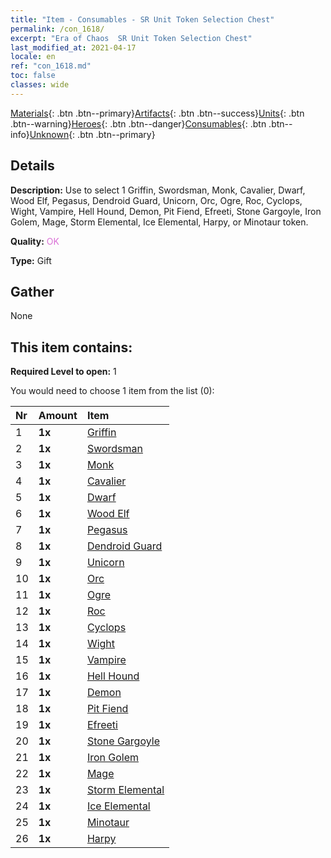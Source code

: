 ```yaml
---
title: "Item - Consumables - SR Unit Token Selection Chest"
permalink: /con_1618/
excerpt: "Era of Chaos  SR Unit Token Selection Chest"
last_modified_at: 2021-04-17
locale: en
ref: "con_1618.md"
toc: false
classes: wide
---
```

 [Materials](/Items/){: .btn .btn--primary}[Artifacts](/Items/Artifacts/){: .btn .btn--success}[Units](/Items/Units/){: .btn .btn--warning}[Heroes](/Items/Heroes/){: .btn .btn--danger}[Consumables](/Items/Consumables/){: .btn .btn--info}[Unknown](/Items/Unknown/){: .btn .btn--primary}

## Details
 **Description:** Use to select 1 Griffin, Swordsman, Monk, Cavalier, Dwarf, Wood Elf, Pegasus, Dendroid Guard, Unicorn, Orc, Ogre, Roc, Cyclops, Wight, Vampire, Hell Hound, Demon, Pit Fiend, Efreeti, Stone Gargoyle, Iron Golem, Mage, Storm Elemental, Ice Elemental, Harpy, or Minotaur token.

 **Quality:** <span style="color: #DA70D6">OK</span>

 **Type:** Gift

## Gather

  None

## This item contains:

 **Required Level to open:** 1

 You would need to choose 1 item from the list (0):

  | Nr | Amount |     Item    |
  |:---|:-------|:------------|
  | 1 |  **1x** | [Griffin](/Items/unt_192/) |  | 
  | 2 |  **1x** | [Swordsman](/Items/unt_193/) |  | 
  | 3 |  **1x** | [Monk](/Items/unt_194/) |  | 
  | 4 |  **1x** | [Cavalier ](/Items/unt_195/) |  | 
  | 5 |  **1x** | [Dwarf](/Items/unt_200/) |  | 
  | 6 |  **1x** | [Wood Elf](/Items/unt_201/) |  | 
  | 7 |  **1x** | [Pegasus](/Items/unt_202/) |  | 
  | 8 |  **1x** | [Dendroid Guard](/Items/unt_203/) |  | 
  | 9 |  **1x** | [Unicorn](/Items/unt_204/) |  | 
  | 10 |  **1x** | [Orc](/Items/unt_219/) |  | 
  | 11 |  **1x** | [Ogre](/Items/unt_220/) |  | 
  | 12 |  **1x** | [Roc](/Items/unt_221/) |  | 
  | 13 |  **1x** | [Cyclops](/Items/unt_222/) |  | 
  | 14 |  **1x** | [Wight](/Items/unt_210/) |  | 
  | 15 |  **1x** | [Vampire](/Items/unt_211/) |  | 
  | 16 |  **1x** | [Hell Hound](/Items/unt_228/) |  | 
  | 17 |  **1x** | [Demon](/Items/unt_229/) |  | 
  | 18 |  **1x** | [Pit Fiend](/Items/unt_230/) |  | 
  | 19 |  **1x** | [Efreeti](/Items/unt_231/) |  | 
  | 20 |  **1x** | [Stone Gargoyle](/Items/unt_236/) |  | 
  | 21 |  **1x** | [Iron Golem](/Items/unt_237/) |  | 
  | 22 |  **1x** | [Mage](/Items/unt_238/) |  | 
  | 23 |  **1x** | [Storm Elemental](/Items/unt_263/) |  | 
  | 24 |  **1x** | [Ice Elemental](/Items/unt_264/) |  | 
  | 25 |  **1x** | [Minotaur](/Items/unt_248/) |  | 
  | 26 |  **1x** | [Harpy](/Items/unt_245/) |  | 
